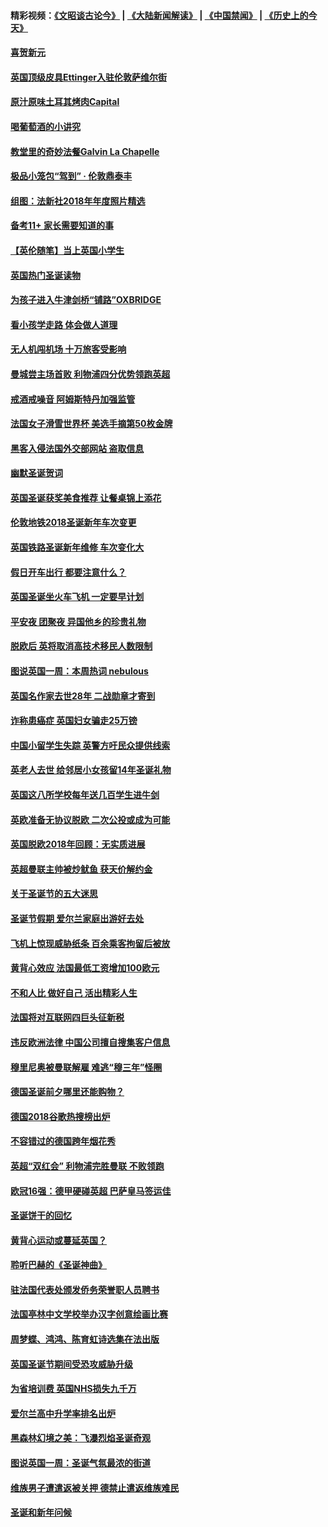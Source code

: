 #### 精彩视频：[《文昭谈古论今》](https://github.com/gfw-breaker/wenzhao/blob/master/README.md?t=12290931) | [《大陆新闻解读》](https://github.com/gfw-breaker/ntdtv-comedy/blob/master/README.md?t=12290931) | [《中国禁闻》](https://github.com/gfw-breaker/ntdtv-news/blob/master/README.md?t=12290931) | [《历史上的今天》](https://github.com/gfw-breaker/today-in-history/blob/master/README.md?t=12290931) 

#### [喜贺新元](../pages/nsc974/n10936605.md?t=12290931) 

#### [英国顶级皮具Ettinger入驻伦敦萨维尔街](../pages/nsc974/n10936595.md?t=12290931) 

#### [原汁原味土耳其烤肉Capital](../pages/nsc974/n10936573.md?t=12290931) 

#### [喝葡萄酒的小讲究](../pages/nsc974/n10936535.md?t=12290931) 

#### [教堂里的奇妙法餐Galvin La Chapelle](../pages/nsc974/n10935913.md?t=12290931) 

#### [极品小笼包“驾到” · 伦敦鼎泰丰](../pages/nsc974/n10935791.md?t=12290931) 

#### [组图：法新社2018年年度照片精选](../pages/nsc974/n10935213.md?t=12290931) 

#### [备考11+ 家长需要知道的事](../pages/nsc974/n10934312.md?t=12290931) 

#### [【英伦随笔】当上英国小学生](../pages/nsc974/n10934305.md?t=12290931) 

#### [英国热门圣诞读物](../pages/nsc974/n10934285.md?t=12290931) 

#### [为孩子进入牛津剑桥“铺路”OXBRIDGE](../pages/nsc974/n10934233.md?t=12290931) 

#### [看小孩学走路 体会做人道理](../pages/nsc974/n10934169.md?t=12290931) 

#### [无人机闯机场  十万旅客受影响](../pages/nsc974/n10934028.md?t=12290931) 

#### [曼城尝主场首败 利物浦四分优势领跑英超](../pages/nsc974/n10932818.md?t=12290931) 

#### [戒酒戒噪音 阿姆斯特丹加强监管](../pages/nsc974/n10928070.md?t=12290931) 

#### [法国女子滑雪世界杯 美选手摘第50枚金牌](../pages/nsc974/n10927351.md?t=12290931) 

#### [黑客入侵法国外交部网站 盗取信息](../pages/nsc974/n10927269.md?t=12290931) 

#### [幽默圣诞贺词](../pages/nsc974/n10926672.md?t=12290931) 

#### [英国圣诞获奖美食推荐 让餐桌锦上添花](../pages/nsc974/n10926641.md?t=12290931) 

#### [伦敦地铁2018圣诞新年车次变更](../pages/nsc974/n10926629.md?t=12290931) 

#### [英国铁路圣诞新年维修 车次变化大](../pages/nsc974/n10926618.md?t=12290931) 

#### [假日开车出行 都要注意什么？](../pages/nsc974/n10926610.md?t=12290931) 

#### [英国圣诞坐火车飞机 一定要早计划](../pages/nsc974/n10926599.md?t=12290931) 

#### [平安夜 团聚夜 异国他乡的珍贵礼物](../pages/nsc974/n10925634.md?t=12290931) 

#### [脱欧后 英将取消高技术移民人数限制](../pages/nsc974/n10924981.md?t=12290931) 

#### [图说英国一周：本周热词 nebulous](../pages/nsc974/n10925020.md?t=12290931) 

#### [英国名作家去世28年 二战勋章才寄到](../pages/nsc974/n10925014.md?t=12290931) 

#### [诈称患癌症 英国妇女骗走25万镑](../pages/nsc974/n10925008.md?t=12290931) 

#### [中国小留学生失踪  英警方吁民众提供线索](../pages/nsc974/n10925001.md?t=12290931) 

#### [英老人去世 给邻居小女孩留14年圣诞礼物](../pages/nsc974/n10924997.md?t=12290931) 

#### [英国这八所学校每年送几百学生进牛剑](../pages/nsc974/n10924990.md?t=12290931) 

#### [英欧准备无协议脱欧 二次公投或成为可能](../pages/nsc974/n10923373.md?t=12290931) 

#### [英国脱欧2018年回顾：无实质进展](../pages/nsc974/n10923355.md?t=12290931) 

#### [英超曼联主帅被炒鱿鱼 获天价解约金](../pages/nsc974/n10922656.md?t=12290931) 

#### [关于圣诞节的五大迷思](../pages/nsc974/n10919864.md?t=12290931) 

#### [圣诞节假期 爱尔兰家庭出游好去处](../pages/nsc974/n10919966.md?t=12290931) 

#### [飞机上惊现威胁纸条 百余乘客拘留后被放](../pages/nsc974/n10920081.md?t=12290931) 

#### [黄背心效应 法国最低工资增加100欧元](../pages/nsc974/n10919737.md?t=12290931) 

#### [不和人比 做好自己 活出精彩人生](../pages/nsc974/n10920053.md?t=12290931) 

#### [法国将对互联网四巨头征新税](../pages/nsc974/n10919837.md?t=12290931) 

#### [违反欧洲法律 中国公司擅自搜集客户信息](../pages/nsc974/n10918199.md?t=12290931) 

#### [穆里尼奥被曼联解雇 难逃“穆三年”怪圈](../pages/nsc974/n10919101.md?t=12290931) 

#### [德国圣诞前夕哪里还能购物？](../pages/nsc974/n10918186.md?t=12290931) 

#### [德国2018谷歌热搜榜出炉](../pages/nsc974/n10918077.md?t=12290931) 

#### [不容错过的德国跨年烟花秀](../pages/nsc974/n10917989.md?t=12290931) 

#### [英超“双红会” 利物浦完胜曼联 不败领跑](../pages/nsc974/n10917557.md?t=12290931) 

#### [欧冠16强：德甲硬碰英超 巴萨皇马签运佳](../pages/nsc974/n10917207.md?t=12290931) 

#### [圣诞饼干的回忆](../pages/nsc974/n10916160.md?t=12290931) 

#### [黄背心运动或蔓延英国？](../pages/nsc974/n10915769.md?t=12290931) 

#### [聆听巴赫的《圣诞神曲》](../pages/nsc974/n10910868.md?t=12290931) 

#### [驻法国代表处颁发侨务荣誉职人员聘书](../pages/nsc974/n10912829.md?t=12290931) 

#### [法国亭林中文学校举办汉字创意绘画比赛](../pages/nsc974/n10912809.md?t=12290931) 

#### [周梦蝶、鸿鸿、陈育虹诗选集在法出版](../pages/nsc974/n10912778.md?t=12290931) 

#### [英国圣诞节期间受恐攻威胁升级](../pages/nsc974/n10911486.md?t=12290931) 

#### [为省培训费  英国NHS损失九千万](../pages/nsc974/n10911478.md?t=12290931) 

#### [爱尔兰高中升学率排名出炉](../pages/nsc974/n10910761.md?t=12290931) 

#### [黑森林幻境之美：飞瀑烈焰圣诞奇观](../pages/nsc974/n10909442.md?t=12290931) 

#### [图说英国一周：圣诞气氛最浓的街道](../pages/nsc974/n10909173.md?t=12290931) 

#### [维族男子遭遣返被关押 德禁止遣返维族难民](../pages/nsc974/n10908943.md?t=12290931) 

#### [圣诞和新年问候](../pages/nsc974/n10909160.md?t=12290931) 

